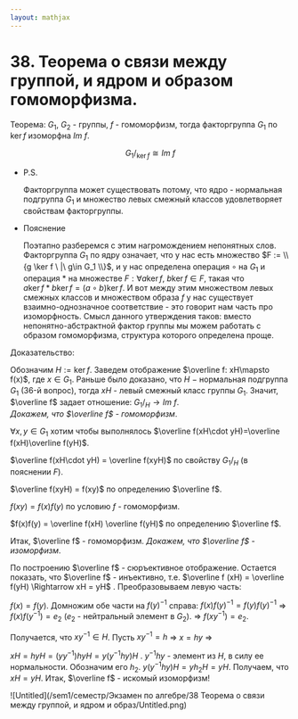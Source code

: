 ```yaml
---  
layout: mathjax  
---  
```

  
# 38. Теорема о связи между группой, и ядром и образом гомоморфизма.  
  
Теорема: $G_1$, $G_2$ - группы, $f$ - гомоморфизм, тогда факторгруппа $G_1$ по $\ker f$ изоморфна $Im \ f$.  
  
$$  
G_1/_{\ker f}\cong Im \ f  
$$  
  
- P.S.  
  
    Факторгруппа может существовать потому, что ядро - нормальная подгруппа $G_1$ и множество левых смежный классов удовлетворяет свойствам факторгруппы.  
  
- Пояснение  
  
    Поэтапно разберемся с этим нагромождением непонятных слов. Факторгруппа $G_1$ по ядру означает, что у нас есть множество $F := \\{g \ker f \ |\  g\in G_1 \\}$, и у нас определена операция $\circ$ на $G_1$ и операция $*$ на множестве $F: \forall a \ker f, \ b \ker f \in F$, такая что  
    $a \ker f * b \ker f = (a \circ b) \ker f$. И вот между этим множеством левых смежных классов и множеством образа $f$ у нас существует взаимно-однозначное соответствие - это говорит нам часть про изоморфность. Смысл данного утверждения таков: вместо непонятно-абстрактной фактор группы мы можем работать с образом гомоморфизма, структура которого определена проще.  
  
  
Доказательство:  
  
Обозначим $H:=\ker f$. Заведем отображение $\overline f: xH\mapsto f(x)$, где $x\in G_1$. Раньше было доказано, что $H$ $-$ нормальная подгруппа $G_1$ (36-й вопрос), тогда $xH$ - левый смежный класс группы $G_1$. Значит, $\overline f$ задает отношение: $G_1/_H \to Im \ f.$  
*Докажем, что $\overline f$ - гомоморфизм*.  
  
$\forall x, y  \in G_1$ хотим чтобы выполнялось $\overline f(xH\cdot yH)=\overline f(xH)\overline f(yH)$.  
  
$\overline f(xH\cdot yH) = \overline f(xyH)$ по свойству $G_1/_{H}$ (в пояснении $F$).  
  
$\overline f(xyH) = f(xy)$ по определению $\overline f$.  
  
$f(xy) = f(x) f(y)$ по условию $f$ - гомоморфизм.  
  
$f(x)f(y) = \overline f(xH) \overline f(yH)$ по определению $\overline f$.  
  
Итак, $\overline f$  - гомоморфизм. *Докажем, что $\overline f$ - изоморфизм*.  
  
По построению $\overline f$ - сюръективное отображение. Остается показать, что $\overline f$ - инъективно, т.е. $\overline f (xH) = \overline f(yH) \Rightarrow xH = yH$ . Преобразовываем левую часть:  
  
$f(x) = f(y)$. Домножим обе части на $f(y)^{-1}$  справа: $f(x)f(y)^{-1} = f(y)f(y)^{-1}$ $\Rightarrow$ $f(x)f(y^{-1}) = e_2$    ($e_2$ - нейтральный элемент в $G_2$).  $\Rightarrow$ $f(xy^{-1}) = e_2$.  
  
Получается, что $xy^{-1} \in H$. Пусть $xy^{-1} = h$ $\Rightarrow$ $x = hy$ $\Rightarrow$  
  
$xH = hyH = (yy^{-1})hyH = y(y^{-1}hy)H$ . $y^{-1}hy$ - элемент из $H$, в силу ее нормальности. Обозначим его $h_2$. $y(y^{-1}hy)H  = yh_2H = yH$. Получаем, что $xH=yH$. Итак, $\overline f$ - искомый изоморфизм!  
  
![Untitled](/sem1/семестр/Экзамен по алгебре/38 Теорема о связи между группой, и ядром и образ/Untitled.png)  
